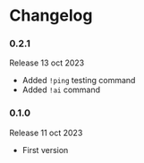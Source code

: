 # Changelog

### 0.2.1

Release 13 oct 2023

  * Added `!ping` testing command
  * Added `!ai` command

### 0.1.0

Release 11 oct 2023

  * First version